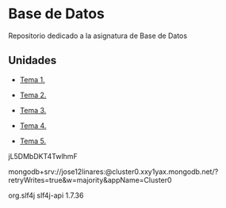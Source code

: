 # Base de Datos

Repositorio dedicado a la asignatura de Base de Datos

## Unidades

* [Tema 1.](Tema1)

* [Tema 2.](Tema2)

* [Tema 3.](Tema3)

* [Tema 4.](Tema4)

* [Tema 5.](Tema5)

jL5DMbDKT4TwlhmF

mongodb+srv://jose12linares:<password>@cluster0.xxy1yax.mongodb.net/?retryWrites=true&w=majority&appName=Cluster0

<dependecy>
	<groupId>org.slf4j</groupId>
	<artifactId>slf4j-api</artifactId>
	<version>1.7.36</version>
</dependecy>